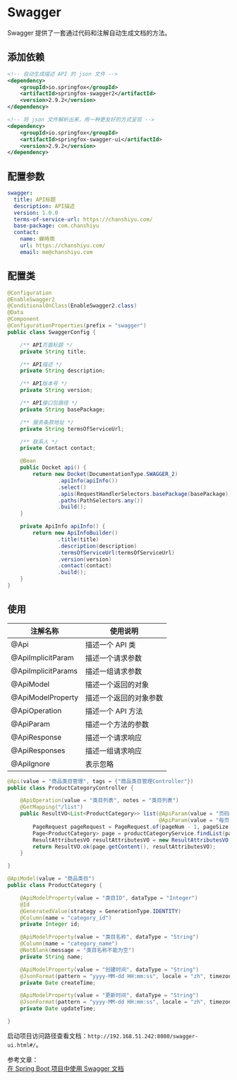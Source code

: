 # Swagger

Swagger 提供了一套通过代码和注解自动生成文档的方法。

## 添加依赖

```xml
<!-- 自动生成描述 API 的 json 文件 -->
<dependency>
    <groupId>io.springfox</groupId>
    <artifactId>springfox-swagger2</artifactId>
    <version>2.9.2</version>
</dependency>

<!-- 将 json 文件解析出来，用一种更友好的方式呈现 -->
<dependency>
    <groupId>io.springfox</groupId>
    <artifactId>springfox-swagger-ui</artifactId>
    <version>2.9.2</version>
</dependency>
```

## 配置参数

```yml
swagger:
  title: API标题
  description: API描述
  version: 1.0.0
  terms-of-service-url: https://chanshiyu.com/
  base-package: com.chanshiyu
  contact:
    name: 蝉時雨
    url: https://chanshiyu.com/
    email: me@chanshiyu.com
```

## 配置类

```java
@Configuration
@EnableSwagger2
@ConditionalOnClass(EnableSwagger2.class)
@Data
@Component
@ConfigurationProperties(prefix = "swagger")
public class SwaggerConfig {

    /** API页面标题 */
    private String title;

    /** API描述 */
    private String description;

    /** API版本号 */
    private String version;

    /** API接口包路径 */
    private String basePackage;

    /** 服务条款地址 */
    private String termsOfServiceUrl;

    /** 联系人 */
    private Contact contact;

    @Bean
    public Docket api() {
        return new Docket(DocumentationType.SWAGGER_2)
                .apiInfo(apiInfo())
                .select()
                .apis(RequestHandlerSelectors.basePackage(basePackage))
                .paths(PathSelectors.any())
                .build();
    }

    private ApiInfo apiInfo() {
        return new ApiInfoBuilder()
                .title(title)
                .description(description)
                .termsOfServiceUrl(termsOfServiceUrl)
                .version(version)
                .contact(contact)
                .build();
    }
}
```

## 使用

| 注解名称           | 使用说明               |
| ------------------ | ---------------------- |
| @Api               | 描述一个 API 类        |
| @ApiImplicitParam  | 描述一个请求参数       |
| @ApiImplicitParams | 描述一组请求参数       |
| @ApiModel          | 描述一个返回的对象     |
| @ApiModelProperty  | 描述一个返回的对象参数 |
| @ApiOperation      | 描述一个 API 方法      |
| @ApiParam          | 描述一个方法的参数     |
| @ApiResponse       | 描述一个请求响应       |
| @ApiResponses      | 描述一组请求响应       |
| @ApiIgnore         | 表示忽略               |

```java
@Api(value = "商品类目管理", tags = {"商品类目管理Controller"})
public class ProductCategoryController {

    @ApiOperation(value = "类目列表", notes = "类目列表")
    @GetMapping("/list")
    public ResultVO<List<ProductCategory>> list(@ApiParam(value = "页码", defaultValue = "1") Integer pageNum,
                                                @ApiParam(value = "每页大小", defaultValue = "10") Integer pageSize) {
        PageRequest pageRequest = PageRequest.of(pageNum - 1, pageSize);
        Page<ProductCategory> page = productCategoryService.findList(pageRequest);
        ResultAttributesVO resultAttributesVO = new ResultAttributesVO(page.getPageable().getPageNumber() + 1, page.getSize(), page.getTotalElements());
        return ResultVO.ok(page.getContent(), resultAttributesVO);
    }

}
```

```java
@ApiModel(value = "商品类目")
public class ProductCategory {

    @ApiModelProperty(value = "类目ID", dataType = "Integer")
    @Id
    @GeneratedValue(strategy = GenerationType.IDENTITY)
    @Column(name = "category_id")
    private Integer id;

    @ApiModelProperty(value = "类目名称", dataType = "String")
    @Column(name = "category_name")
    @NotBlank(message = "类目名称不能为空")
    private String name;

    @ApiModelProperty(value = "创建时间", dataType = "String")
    @JsonFormat(pattern = "yyyy-MM-dd HH:mm:ss", locale = "zh", timezone = "GMT+8")
    private Date createTime;

    @ApiModelProperty(value = "更新时间", dataType = "String")
    @JsonFormat(pattern = "yyyy-MM-dd HH:mm:ss", locale = "zh", timezone = "GMT+8")
    private Date updateTime;

}
```

启动项目访问路径查看文档：`http://192.168.51.242:8080/swagger-ui.html#/`。

参考文章：  
[在 Spring Boot 项目中使用 Swagger 文档](https://www.ibm.com/developerworks/cn/java/j-using-swagger-in-a-spring-boot-project/index.html)
